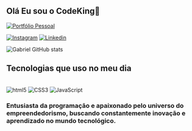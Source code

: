 
## Olá Eu sou o CodeKing👋

[![Portfólio Pessoal](https://img.shields.io/website?label=portfolio-front-end-gabriel&style=for-the-badge&url=https://portfolio-front-end-gabriel/)](https://portfolio-front-end-gabriel.netlify.app/)

[![Instagram](https://img.shields.io/badge/Instagram-E4405F?style=for-the-badge&logo=instagram&logoColor=white)](https://www.instagram.com/devgabriel_code/)
[![Linkedin](https://img.shields.io/badge/LinkedIn-0077B5?style=for-the-badge&logo=linkedin&logoColor=white)](https://www.linkedin.com/in/gabriel-pereira-mota-45b7b8266/)

![Gabriel GitHub stats](https://github-readme-stats.vercel.app/api?username=GabrielMota1245&show_icons=true&theme=radical)

## Tecnologias que uso no meu dia

<div style="display: inline-block"><br/>
    <img align="center" alt="html5" src="https://img.shields.io/badge/HTML-239120?style=for-the-badge&logo=html5&logoColor=white">
    <img align="center" alt="CSS3" src="https://img.shields.io/badge/CSS-239120?style=for-the-badge&logo=html5&logoColor=white">
    <img align="center" alt="JavaScript" src="https://img.shields.io/badge/JavaScript-239120?style=for-the-badge&logo=html5&logoColor=white">
</div>

### Entusiasta da programação e apaixonado pelo universo do empreendedorismo, buscando constantemente inovação e aprendizado no mundo tecnológico.

